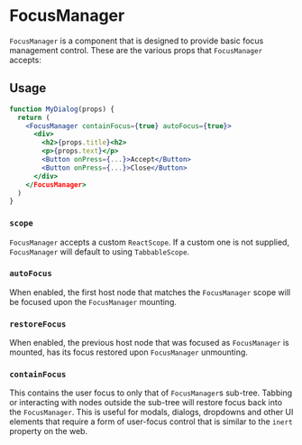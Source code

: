 # FocusManager

`FocusManager` is a component that is designed to provide basic focus management
control. These are the various props that `FocusManager` accepts:

## Usage

```jsx
function MyDialog(props) {
  return (
    <FocusManager containFocus={true} autoFocus={true}>
      <div>
        <h2>{props.title}<h2>
        <p>{props.text}</p>
        <Button onPress={...}>Accept</Button>
        <Button onPress={...}>Close</Button>
      </div>
    </FocusManager>
  )
}
```

### `scope`
`FocusManager` accepts a custom `ReactScope`. If a custom one is not supplied, `FocusManager`
will default to using `TabbableScope`.

### `autoFocus`
When enabled, the first host node that matches the `FocusManager` scope will be focused
upon the `FocusManager` mounting.

### `restoreFocus`
When enabled, the previous host node that was focused as `FocusManager` is mounted,
has its focus restored upon `FocusManager` unmounting.

### `containFocus`
This contains the user focus to only that of `FocusManager`s sub-tree. Tabbing or
interacting with nodes outside the sub-tree will restore focus back into the `FocusManager`.
This is useful for modals, dialogs, dropdowns and other UI elements that require
a form of user-focus control that is similar to the `inert` property on the web.